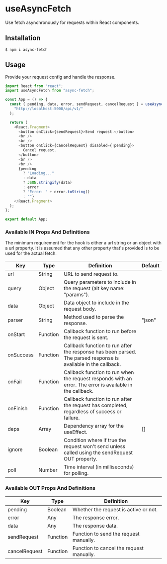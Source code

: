 # useAsyncFetch

Use fetch asynchronously for requests within React components.

## Installation

```
$ npm i async-fetch
```

## Usage

Provide your request config and handle the response.

```javascript
import React from "react";
import useAsyncFetch from "async-fetch";

const App = () => {
  const { pending, data, error, sendRequest, cancelRequest } = useAsyncFetch(
    "http://localhost:5000/api/v1/"
  );

  return (
    <React.Fragment>
      <button onClick={sendRequest}>Send request.</button>
      <br />
      <br />
      <button onClick={cancelRequest} disabled={!pending}>
        Cancel request.
      </button>
      <br />
      <br />
      {pending
        ? "Loading..."
        : data
        ? JSON.stringify(data)
        : error
        ? "Error: " + error.toString()
        : ""}
    </React.Fragment>
  );
};

export default App;
```

### Available IN Props And Definitions

The minimum requirement for the hook is either a url string or an object with a url property. It is assumed that any other property that's provided is to be used for the actual fetch.

| Key       | Type     | Definition                                                                                                     | Default |
| --------- | -------- | -------------------------------------------------------------------------------------------------------------- | ------- |
| url       | String   | URL to send request to.                                                                                        |         |
| query     | Object   | Query parameters to include in the request (alt key name: "params").                                           |         |
| data      | Object   | Data object to include in the request body.                                                                    |         |
| parser    | String   | Method used to parse the response.                                                                             | "json"  |
| onStart   | Function | Callback function to run before the request is sent.                                                           |         |
| onSuccess | Function | Callback function to run after the response has been parsed. The parsed response is available in the callback. |         |
| onFail    | Function | Callback function to run when the request responds with an error. The error is available in the callback.      |         |
| onFinish  | Function | Callback function to run after the request has completed, regardless of success or failure.                    |         |
| deps      | Array    | Dependency array for the useEffect.                                                                            | []      |
| ignore    | Boolean  | Condition where if true the request won't send unless called using the sendRequest OUT property.               |         |
| poll      | Number   | Time interval (in milliseconds) for polling.                                                                   |         |

### Available OUT Props And Definitions

| Key           | Type     | Definition                               |
| ------------- | -------- | ---------------------------------------- |
| pending       | Boolean  | Whether the request is active or not.    |
| error         | Any      | The response error.                      |
| data          | Any      | The response data.                       |
| sendRequest   | Function | Function to send the request manually.   |
| cancelRequest | Function | Function to cancel the request manually. |
